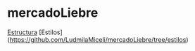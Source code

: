 # mercadoLiebre

[Estructura](https://github.com/LudmilaMiceli/mercadoLiebre/tree/estructura)  [Estilos] (https://github.com/LudmilaMiceli/mercadoLiebre/tree/estilos)
